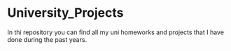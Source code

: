 # University_Projects
In thi repository you can find all my uni homeworks and projects that I have done during the past years.
